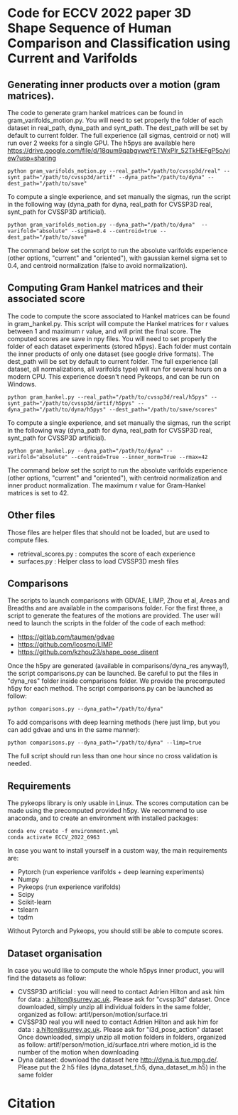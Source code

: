 # Code for ECCV 2022 paper 3D Shape Sequence of Human Comparison and Classification  using Current and Varifolds

## Generating inner products over a motion (gram matrices).
The code to generate gram hankel matrices can be found in gram_varifolds_motion.py. 
You will need to set properly the folder of each dataset in real_path, dyna_path and synt_path.
The dest_path will be set by default to current folder.
The full experience (all sigmas, centroid or not) will run over 2 weeks for a single GPU. 
The h5pys are available here https://drive.google.com/file/d/18qum9qabgvweYETWxPIr_52TkHEFgP5o/view?usp=sharing
```commandline
python gram_varifolds_motion.py --real_path="/path/to/cvssp3d/real" --synt_path="/path/to/cvssp3d/artif" --dyna_path="/path/to/dyna" --dest_path="/path/to/save"
```
To compute a single experience, and set manually the sigmas, run the script in the following way (dyna_path for dyna, 
real_path for CVSSP3D real, synt_path for CVSSP3D artificial).
```commandline
python gram_varifolds_motion.py --dyna_path="/path/to/dyna"  --varifold="absolute" --sigma=0.4 --centroid=true --dest_path="/path/to/save" 
```
The command below set the script to run the absolute varifolds experience (other options, "current" and "oriented"), with
gaussian kernel sigma set to 0.4, and centroid normalization (false to avoid normalization). 
## Computing Gram Hankel matrices and their associated score
The code to compute the score associated to Hankel matrices can be found in gram_hankel.py. This script will compute 
the Hankel matrices for r values between 1 and maximum r value, and will print the final score. The computed scores are 
save in npy files. You will need to set properly the folder of each  dataset experiments (stored h5pys). 
Each folder must contain the inner products of only one dataset (see google drive formats). 
The dest_path will be set by default to current folder. 
The full experience (all dataset, all normalizations, all varifolds type) will run for several hours on a modern CPU. 
This experience doesn't need Pykeops, and can be run on Windows. 
```commandline
python gram_hankel.py --real_path="/path/to/cvssp3d/real/h5pys" --synt_path="/path/to/cvssp3d/artif/h5pys" --dyna_path="/path/to/dyna/h5pys" --dest_path="/path/to/save/scores" 
```
To compute a single experience, and set manually the sigmas, run the script in the following way (dyna_path for dyna, 
real_path for CVSSP3D real, synt_path for CVSSP3D artificial).
```commandline
python gram_hankel.py --dyna_path="/path/to/dyna" --varifold="absolute" --centroid=True --inner_norm=True --rmax=42
```
The command below set the script to run the absolute varifolds experience (other options, "current" and "oriented"), with
centroid normalization and inner product normalization. The maximum r value for Gram-Hankel matrices is set to 42.
## Other files
Those files are helper files that should not be loaded, but are used to compute files.
- retrieval_scores.py : computes the score of each experience
- surfaces.py : Helper class to load CVSSP3D mesh files

## Comparisons
The scripts to launch comparisons with GDVAE, LIMP, Zhou et al, Areas and Breadths and are available in the comparisons 
folder. For the first three, a script to generate the features of the motions are provided.
The user will need to launch the scripts in the folder of the code of each method:
- https://gitlab.com/taumen/gdvae
- https://github.com/lcosmo/LIMP
- https://github.com/kzhou23/shape_pose_disent

Once the h5py are generated (available in comparisons/dyna_res anyway!), the script comparisons.py can be launched. 
Be careful to put the files in "dyna_res" folder inside comparisons folder. We provide the precomputed h5py for each method.
The script comparisons.py can be launched as follow:
```commandline
python comparisons.py --dyna_path="/path/to/dyna"
```
To add comparisons with deep learning methods (here just limp, but you can add gdvae and uns in the same manner):
```commandline
python comparisons.py --dyna_path="/path/to/dyna" --limp=true
```
The full script should run less than one hour since no cross validation is needed.

## Requirements 
The pykeops library is only usable in Linux. The scores computation can be made using the precomputed provided h5py.
We recommend to use anaconda, and to create an environment with installed packages:
```commandline
conda env create -f environment.yml
conda activate ECCV_2022_6963
```
In case you want to install yourself in a custom way, the main requirements are:
- Pytorch (run experience varifolds + deep learning experiments)
- Numpy
- Pykeops (run experience varifolds)
- Scipy
- Scikit-learn
- tslearn
- tqdm

Without Pytorch and Pykeops, you should still be able to compute scores.

## Dataset organisation

In case you would like to compute the whole h5pys inner product, you will find the datasets as follow:
- CVSSP3D artificial : you will need to contact Adrien Hilton and ask him for data : a.hilton@surrey.ac.uk. 
Please ask for "cvssp3d" dataset.
Once downloaded, simply unzip all individual folders in the same folder, organized as follow: artif/person/motion/surface.tri
- CVSSP3D real you will need to contact Adrien Hilton and ask him for data : a.hilton@surrey.ac.uk. 
Please ask for "i3d_pose_action" dataset
Once downloaded, simply unzip all motion folders in folders, organized as follow: artif/person/motion_id/surface.ntri
where motion_id is the number of the motion when downloading
- Dyna dataset: download the dataset here http://dyna.is.tue.mpg.de/. Please put the 2 h5 files 
(dyna_dataset_f.h5, dyna_dataset_m.h5) in the same folder

# Citation
